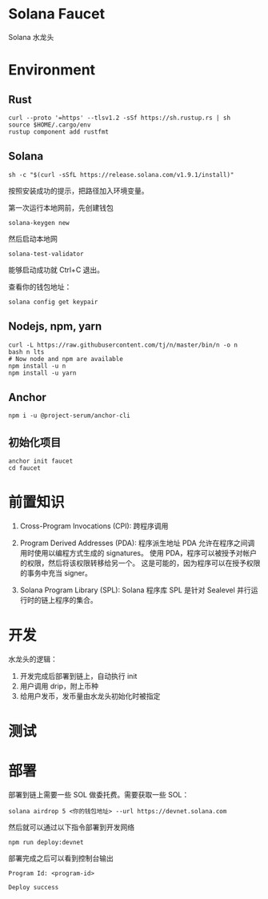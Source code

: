 # Solana Faucet
Solana 水龙头

# Environment

## Rust
```shell
curl --proto '=https' --tlsv1.2 -sSf https://sh.rustup.rs | sh
source $HOME/.cargo/env
rustup component add rustfmt
```
## Solana
```shell
sh -c "$(curl -sSfL https://release.solana.com/v1.9.1/install)"
```
按照安装成功的提示，把路径加入环境变量。

第一次运行本地网前，先创建钱包
```shell
solana-keygen new
```
然后启动本地网
```shell
solana-test-validator
```
能够启动成功就 Ctrl+C 退出。

查看你的钱包地址：
```shell
solana config get keypair
```

## Nodejs, npm, yarn
```shell
curl -L https://raw.githubusercontent.com/tj/n/master/bin/n -o n
bash n lts
# Now node and npm are available
npm install -u n
npm install -u yarn
```
## Anchor
```shell
npm i -u @project-serum/anchor-cli
```
## 初始化项目
```shell
anchor init faucet
cd faucet
```

# 前置知识

1. Cross-Program Invocations (CPI): 跨程序调用

2. Program Derived Addresses (PDA): 程序派生地址
    PDA 允许在程序之间调用时使用以编程方式生成的 signatures。
    使用 PDA，程序可以被授予对帐户的权限，然后将该权限转移给另一个。
    这是可能的，因为程序可以在授予权限的事务中充当 signer。

3. Solana Program Library (SPL): Solana 程序库
    SPL 是针对 Sealevel 并行运行时的链上程序的集合。

# 开发

水龙头的逻辑：
1. 开发完成后部署到链上，自动执行 init
2. 用户调用 drip，附上币种
3. 给用户发币，发币量由水龙头初始化时被指定

# 测试

# 部署

部署到链上需要一些 SOL 做委托费。需要获取一些 SOL：
```shell
solana airdrop 5 <你的钱包地址> --url https://devnet.solana.com
```
然后就可以通过以下指令部署到开发网络
```shell
npm run deploy:devnet
```
部署完成之后可以看到控制台输出
```shell
Program Id: <program-id>

Deploy success
```